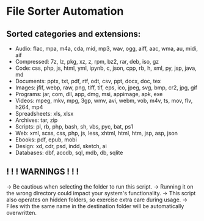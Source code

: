 # File Sorter Automation

Sorted categories and extensions:
--------------------------------------
- Audio: flac, mpa, m4a, cda, mid, mp3, wav, ogg, aiff, aac, wma, au, midi, aif
- Compressed: 7z, lz, pkg, xz, z, rpm, bz2, rar, deb, iso, gz
- Code: css, php, js, html, yml, ipynb, c, json, cpp, rb, h, xml, py, jsp, java, md
- Documents: pptx, txt, pdf, rtf, odt, csv, ppt, docx, doc, tex
- Images: jfif, webp, raw, png, tiff, tif, eps, ico, jpeg, svg, bmp, cr2, jpg, gif
- Programs: jar, com, dll, app, dmg, msi, appimage, apk, exe
- Videos: mpeg, mkv, mpg, 3gp, wmv, avi, webm, vob, m4v, ts, mov, flv, h264, mp4
- Spreadsheets: xls, xlsx
- Archives: tar, zip
- Scripts: pl, rb, php, bash, sh, vbs, pyc, bat, ps1
- Web: xml, scss, css, php, js, less, xhtml, html, htm, jsp, asp, json
- Ebooks: pdf, epub, mobi
- Design: xd, cdr, psd, indd, sketch, ai
- Databases: dbf, accdb, sql, mdb, db, sqlite

! ! !  WARNINGS ! ! !
--------------------------------------
-> Be cautious when selecting the folder to run this script.
-> Running it on the wrong directory could impact your system's functionality.
-> This script also operates on hidden folders, so exercise extra care during usage.
-> Files with the same name in the destination folder will be automatically overwritten.
